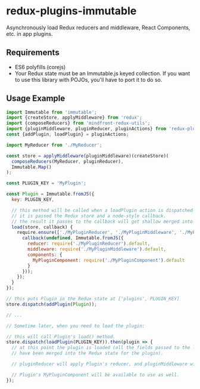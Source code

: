 # redux-plugins-immutable

Asynchronously load Redux reducers and middleware, React Components, etc. in app plugins.

## Requirements

* ES6 polyfills (corejs)
* Your Redux state must be an Immutable.js keyed collection.  If you want to use this library
  with POJOs, you'll have to port it to do so.

## Usage Example

```js
import Immutable from 'immutable';
import {createStore, applyMiddleware} from 'redux';
import {composeReducers} from 'mindfront-redux-utils';
import {pluginMiddleware, pluginReducer, pluginActions} from 'redux-plugins-immutable';
const {addPlugin, loadPlugin} = pluginActions;

import MyReducer from './MyReducer';

const store = applyMiddleware(pluginMiddleware)(createStore)(
  composeReducers(MyReducer, pluginReducer),
  Immutable.Map()
);

const PLUGIN_KEY = 'MyPlugin';

const Plugin = Immutable.fromJS({
  key: PLUGIN_KEY,

  // this method will be called when a loadPlugin action is dispatched with this plugin's key.
  // it is passed the Redux store and a node-style callback.
  // the result it passes to the callback will get shallow merged into this plugin in Redux state.
  load(store, callback) {
    require.ensure(['./MyPluginReducer', './MyPluginMiddleware', './MyPluginComponent'], require => {
      callback(undefined, Immutable.fromJS({
        reducer: require('./MyPluginReducer').default,
        middleware: require('./MyPluginMiddleware').default,
        components: {
          MyPluginComponent: require('./MyPluginComponent').default      
        }
      }));
    });
  } 
});

// this puts Plugin in the Redux state at ['plugins', PLUGIN_KEY]
store.dispatch(addPlugin(Plugin));

// ...

// Sometime later, when you need to load the plugin:

// this will call Plugin's load() method.
store.dispatch(loadPlugin(PLUGIN_KEY)).then(plugin => {
  // at this point the plugin is loaded (all the fields passed to the load() callback
  // have been merged into the Redux state for the plugin).

  // pluginReducer will apply Plugin's reducer, and pluginMiddleware will apply Plugin's middleware.

  // Plugin's MyPluginComponent will be available to use as well.
});

```